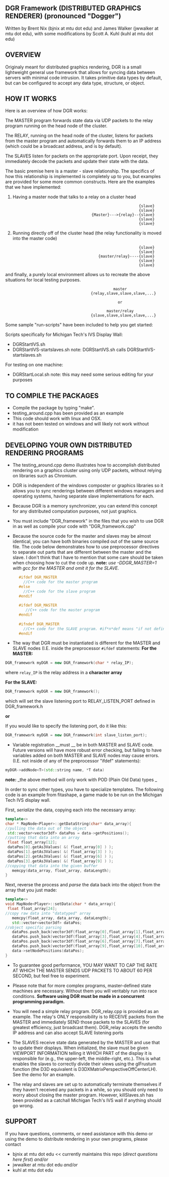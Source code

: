 DGR Framework (DISTRIBUTED GRAPHICS RENDERER) (pronounced "Dogger")
---------------------------------------------------------
Written by Brent Nix (bjnix at mtu dot edu) and James Walker (jwwalker at mtu dot edu),
with some modifications by Scott A. Kuhl (kuhl at mtu dot edu)

OVERVIEW
--------
Originaly meant for distributed graphics rendering, DGR is a small lightweight general use framework that allows for syncing data between servers with minimal code intrusion. It takes primitive data types by default, but can be configured to accept any data type, structure, or object.


HOW IT WORKS
------------------
Here is an overview of how DGR works:

The MASTER program forwards state data via UDP packets to the relay
program running on the head node of the cluster.

The RELAY, running on the head node of the cluster, listens for
packets from the master program and automatically forwards them to an
IP address (which could be a broadcast address, and is by default).

The SLAVES listen for packets on the appropriate port. Upon receipt, they
immediately decode the packets and update their state with the data.

The basic premise here is a master - slave relationship. The specifics of how this relationship is implemented is completely up to you, but examples are provided for some more common constructs. Here are the examples that we have implemented:

1) Having a master node that talks to a relay on a cluster head

                                                               {slave}
                                                               {slave}
                                          {Master}--->{relay}--{slave}
                                                               {slave}
                                                               {slave}

2) Running directly off of the cluster head (the relay functionality is moved into the master code)

                                                               {slave}
                                                               {slave}
                                             {master/relay}----{slave}
                                                               {slave}
                                                               {slave}
        
and finally, a purely local environment allows us to recreate the above situations for local testing purposes.

                                                    master
                                          {relay,slave,slave,slave,...}

                                                      or

                                                 master/relay
                                          {slave,slave,slave,slave,...}




 Some sample "run-scripts" have been included to help you get started:

Scripts specifically for Michigan Tech's IVS Display Wall:

-  DGRStartIVS.sh 
-  DGRStartIVS-startslaves.sh
   note: DGRStartIVS.sh calls DGRStartIVS-startslaves.sh

For testing on one machine:
  
- DGRStartLocal.sh
  note: this may need some serious editing for your purposes
 
TO COMPILE THE PACKAGES
-----------------------
- Compile the package by typing "make".
- testing_around.cpp has been provided as an example
- This code should work with linux and OSX.
- it has not been tested on windows and will likely not work without modification

DEVELOPING YOUR OWN DISTRIBUTED RENDERING PROGRAMS
--------------------------------------------------
- The testing_around.cpp demo illustrates how to accomplish distributed rendering on a graphics
cluster using only UDP packets, without relying on libraries such as
Chromium. 
- DGR is independent of the windows composter or graphics libraries so it allows you to sync renderings between different windows managers and operating systems, having separate slave implementations for each.
- Because DGR is a memory synchronizer, you can extend this concept for any distributed computation purposes, not just graphics. 
- You must include "DGR_framework" in the files that you wish to use DGR in as well as compile your code with "DGR_framework.cpp"  
 
- Because the source code for the master and slaves may be almost identical, you can have both binaries compiled out of the same source file. The code below demonstrates how to use preprocessor directives to separate out parts that are different between the master and the slave. I don't think that I have to mention that some care should be taken when choosing how to cut the code up.
__note:__ _use -DDGR_MASTER=1 with gcc for the MASTER and omit it for the SLAVE._
````cpp
      #ifdef DGR_MASTER
        //C++ code for the master program
      #else
        //C++ code for the slave program
      #endif
      
      #ifdef DGR_MASTER
         //C++ code for the master program
      #endif
      
      #ifndef DGR_MASTER
        //C++ code for the SLAVE program. #if*n*def means "if not defined"
      #endif
````


- The way that DGR must be instantiated is different for the MASTER and SLAVE nodes
(I.E. inside the preprocessor `#ifdef` statements:
__For the MASTER:__ 
````cpp
DGR_framework myDGR = new DGR_framework(char * relay_IP);
````

 where `relay_IP` is the relay address in a __character array__

 __For the SLAVE:__
````cpp
DGR_framework myDGR = new DGR_framework();
````

 which will set the slave listening port to RELAY_LISTEN_PORT defined in DGR_framework.h

 __or__

 If you would like to specify the listening port, do it like this:
````cpp
DGR_framework myDGR = new DGR_framework(int slave_listen_port);
````

- Variable registration __must __ be in both MASTER and SLAVE code. 
Future versions will have more robust error checking, but failing to have variables added on both MASTER and SLAVE 
nodes may cause errors.
(I.E. not inside of any of the preprocessor "ifdef" statements):
 
 ````cpp
myDGR->addNode<T>(std::string name, *T data)
````
__note:__ _the above method will only work with POD (Plain Old Data) types _

 In order to sync other types, you have to specialize templates. The following code is an example from fitashape,
a game made to be run on the Michigan Tech IVS display wall.

 First, _serialize_ the data, copying each into the necessary array:
 ````cpp
template<>
char * MapNode<Player>::getDataString(char* data_array){
//pulling the data out of the object
  std::vector<vector3df> dataPos = data->getPositions();
//putting that data into an array
  float float_array[12];
  dataPos[0].getAs3Values( &( float_array[0] ) );
  dataPos[1].getAs3Values( &( float_array[3] ) );
  dataPos[2].getAs3Values( &( float_array[6] ) );
  dataPos[3].getAs3Values( &( float_array[9] ) );
//copying that data into the given buffer    
    memcpy(data_array, float_array, dataLength);
}
````
 Next, reverse the process and _parse_ the data back into the object from the array that you just made:
 ````cpp
template<>
void MapNode<Player>::setData(char * data_array){
  float float_array[24];
//copy raw data into "datatyped" array
    memcpy(float_array, data_array, dataLength);
    std::vector<vector3df> dataPos;
//object specific parsing
    dataPos.push_back(vector3df(float_array[0],float_array[1],float_array[2]));
    dataPos.push_back(vector3df(float_array[3],float_array[4],float_array[5]));
    dataPos.push_back(vector3df(float_array[6],float_array[7],float_array[8]));
    dataPos.push_back(vector3df(float_array[9],float_array[10],float_array[11]));
    data->setNodePositions(dataPos);
}
````

- To guarantee good performance, YOU MAY WANT TO CAP THE
RATE AT WHICH THE MASTER SENDS UDP PACKETS TO ABOUT 60 PER SECOND, but
feel free to experiment. 

- Please note that for more complex programs, master-defined state machines are necessary. 
Without them you will veritably run into race conditions. 
__Software using DGR must be made in a concurrent programming paradigm.__

- You will need a simple relay program. DGR_relay.cpp is provided as an example. The relay's ONLY responsibility is to
RECEIVE packets from the MASTER and immediately SEND those packets to the
SLAVES (for greatest efficiency, just broadcast them). DGR_relay accepts the sendto IP address and can also accept
SLAVE listening ports

- The SLAVES receive state data generated by the MASTER and use that to
update their displays. When initialized, the slave must be given VIEWPORT
INFORMATION telling it WHICH PART of the display it is responsible for (e.g.,
the upper-left, the middle-right, etc.). This is what enables the slaves to
correctly divide their views using the glFrustum function (the D3D equivalent is D3DXMatrixPerspectiveOffCenterLH). 
See the demo for an example.

- The relay and slaves are set up to automatically terminate themselves if
they haven't received any packets in a while, so you should only need to
worry about closing the master program. However, killSlaves.sh has been provided as a catchall 
Michigan Tech's IVS wall if anything should go wrong.


SUPPORT
-------
If you have questions, comments, or need assistance with this demo or
using the demo to distribute rendering in your own programs, please
contact

- bjnix at mtu dot edu << currently maintains this repo (_direct questions here first_)
_and/or_
- jwwalker at mtu dot edu
 _and/or_
- kuhl at mtu dot edu
